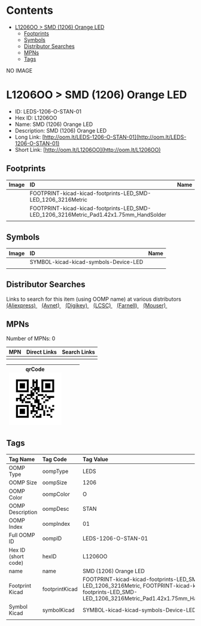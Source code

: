 



Contents
========

* [L1206OO > SMD (1206) Orange LED](#l1206oo--smd-1206-orange-led)
	* [Footprints](#footprints)
	* [Symbols](#symbols)
	* [Distributor Searches](#distributor-searches)
	* [MPNs](#mpns)
	* [Tags](#tags)
  
NO IMAGE  
# L1206OO > SMD (1206) Orange LED

- ID: LEDS-1206-O-STAN-01
- Hex ID: L1206OO
- Name: SMD (1206) Orange LED
- Description: SMD (1206) Orange LED
- Long Link: [http://oom.lt/LEDS-1206-O-STAN-01](http://oom.lt/LEDS-1206-O-STAN-01)
- Short Link: [http://oom.lt/L1206OO](http://oom.lt/L1206OO)

## Footprints
  

|Image|ID|Name|
| :--- | :--- | :--- |
||FOOTPRINT-kicad-kicad-footprints-LED_SMD-LED_1206_3216Metric||
||FOOTPRINT-kicad-kicad-footprints-LED_SMD-LED_1206_3216Metric_Pad1.42x1.75mm_HandSolder||
||||

## Symbols
  

|Image|ID|Name|
| :--- | :--- | :--- |
|![]()|SYMBOL-kicad-kicad-symbols-Device-LED||
||||

## Distributor Searches
  
Links to search for this item (using OOMP name) at various distributors  
[(Aliexpress) ](https://www.aliexpress.com/wholesale?SearchText=1117SMD+1206+Orange+LED)&nbsp;&nbsp;&nbsp;[(Avnet) ](https://www.avnet.com/shop/us/search/SMD+1206+Orange+LED)&nbsp;&nbsp;&nbsp;[(Digikey) ](https://www.digikey.co.uk/en/products/result?s=SMD+1206+Orange+LED)&nbsp;&nbsp;&nbsp;[(LCSC) ](https://www.lcsc.com/search?q=SMD+1206+Orange+LED)&nbsp;&nbsp;&nbsp;[(Farnell) ](https://uk.farnell.com/search?st=SMD+1206+Orange+LED)&nbsp;&nbsp;&nbsp;[(Mouser) ](https://www.mouser.com/c/?q=SMD+1206+Orange+LED)&nbsp;&nbsp;&nbsp;
## MPNs
  
Number of MPNs: 0  

|MPN|Direct Links|Search Links|
| :--- | :--- | :--- |
||||
  

|qrCode<br>[![](https://raw.githubusercontent.com/oomlout/oomlout_OOMP_parts_V2/main/LEDS/1206/O/STAN/01/qrCode_140.png)](https://github.com/oomlout/oomlout_OOMP_parts_V2/tree/main/LEDS/1206/O/STAN/01/qrCode.png)||||
| :---: | :---: | :---: | :---: |

## Tags
  

|Tag Name|Tag Code|Tag Value|
| :--- | :--- | :--- |
|OOMP Type|oompType|LEDS|
|OOMP Size|oompSize|1206|
|OOMP Color|oompColor|O|
|OOMP Description|oompDesc|STAN|
|OOMP Index|oompIndex|01|
|Full OOMP ID|oompID|LEDS-1206-O-STAN-01|
|Hex ID (short code)|hexID|L1206OO|
|name|name|SMD (1206) Orange LED|
|Footprint Kicad|footprintKicad|FOOTPRINT-kicad-kicad-footprints-LED_SMD-LED_1206_3216Metric, FOOTPRINT-kicad-kicad-footprints-LED_SMD-LED_1206_3216Metric_Pad1.42x1.75mm_HandSolder|
|Symbol Kicad|symbolKicad|SYMBOL-kicad-kicad-symbols-Device-LED|
||||
